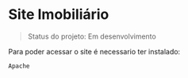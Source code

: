 <h1>Site Imobiliário</h1>

>Status do projeto: Em desenvolvimento

Para poder acessar o site é necessario ter instalado:

```Apache```
 

